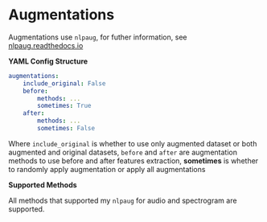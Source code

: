 # Augmentations

Augmentations use `nlpaug`, for futher information, see [nlpaug.readthedocs.io](nlpaug.readthedocs.io)

**YAML Config Structure**

```yaml
augmentations:
    include_original: False
    before:
        methods: ...
        sometimes: True
    after:
        methods: ...
        sometimes: False
```

Where `include_original` is whether to use only augmented dataset or both augmented and original datasets, `before` and `after` are augmentation methods to use before and after features extraction, **sometimes** is whether to randomly apply augmentation or apply all augmentations

**Supported Methods**

All methods that supported my `nlpaug` for audio and spectrogram are supported.
